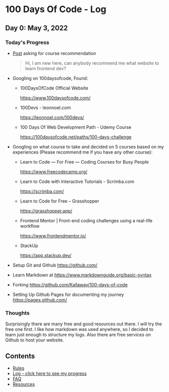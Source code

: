 # 100 Days Of Code - Log

## Day 0: May 3, 2022

### **Today's Progress**
- [Post](https://twitter.com/willforcoding/status/1521146431624855552) asking for course recommendation

    > Hi, I am new here, can anybody recommend me what website to learn frontend dev?

- Googling on 100daysofcode, Found:
    - 100DaysOfCode Official Website
        
        https://www.100daysofcode.com/

	- 100Devs - leonnoel.com
        
        https://leonnoel.com/100devs/

	- 100 Days Of Web Development Path - Udemy Course
        
        https://100daysofcode.net/paths/100-days-challenge

- Googling on what course to take and decided on 5 courses based on my experiences (Please recommend me if you have any other course):
    - Learn to Code — For Free — Coding Courses for Busy People
        
        https://www.freecodecamp.org/

    - Learn to Code with Interactive Tutorials - Scrimba.com
        
        https://scrimba.com/

    - Learn to Code for Free – Grasshopper
        
        https://grasshopper.app/

    - Frontend Mentor | Front-end coding challenges using a real-life workflow
        
        https://www.frontendmentor.io/

    - StackUp
		
        https://app.stackup.dev/

- Setup Git and Github https://github.com/
- Learn Markdown at https://www.markdownguide.org/basic-syntax
- Forking https://github.com/Kallaway/100-days-of-code
- Setting Up Github Pages for documenting my journey https://pages.github.com/

### **Thoughts**
Surprisingly there are many free and good resources out there. I will try the free one first. I like how markdown was used anywhere, so I decided to learn just enough to structure my logs. Also there are free services on Github to host your website.

## Contents
* [Rules](rules.md)
* [Log - click here to see my progress](log.md)
* [FAQ](FAQ.md)
* [Resources](resources.md)
